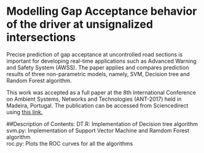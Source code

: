 # Modelling Gap Acceptance behavior of the driver at unsignalized intersections

Precise prediction of gap acceptance at uncontrolled road sections is important for developing real-time applications such as Advanced Warning and Safety System (AWSS). The paper applies and compares prediction results of three non-parametric models, namely, SVM, Decision tree and Random Forest algorithm.

This work was accepted as a full paper at the 8th International Conference on Ambient Systems, Networks and Technologies (ANT-2017) held in Madeira, Portugal. The publication can be accessed from Sciencedirect using [this link.](http://www.sciencedirect.com/science/article/pii/S1877050917309729)

##Description of Contents:
DT.R: Implementation of Decision tree algorithm  
svm.py: Implementation of Support Vector Machine and Ramdom Forest algorithm  
roc.py: Plots the ROC curves for all the algorithms  
